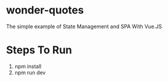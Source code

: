 # wonder-quotes
The simple example of State Management and SPA With Vue.JS

# Steps To Run
1. npm install
2. npm run dev
